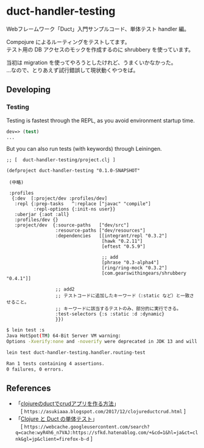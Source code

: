 # duct-handler-testing

Webフレームワーク「Duct」入門サンプルコード、単体テスト handler 編。

Compojure によるルーティングをテストしてます。<br>
テスト用の DB アクセスのモックを作成するのに shrubbery を使っています。<br>

当初は migration を使ってやろうとしたけれど、うまくいかなかった。<br>
…なので、とりあえず試行錯誤して現状動くやつをば。<br>


## Developing

<!---

### Setup

When you first clone this repository, run:

```sh
lein duct setup
```

This will create files for local configuration, and prep your system
for the project.

### Environment

To begin developing, start with a REPL.

```sh
lein repl
```

Then load the development environment.

```clojure
user=> (dev)
:loaded
```

Run `go` to prep and initiate the system.

```clojure
dev=> (go)
:duct.server.http.jetty/starting-server {:port 3000}
:initiated
```

By default this creates a web server at <http://localhost:3000>.

When you make changes to your source files, use `reset` to reload any
modified files and reset the server.

```clojure
dev=> (reset)
:reloading (...)
:resumed
```

-->

### Testing

Testing is fastest through the REPL, as you avoid environment startup
time.

```clojure
dev=> (test)
...
```

But you can also run tests (with keywords) through Leiningen.

```edn
;; [  duct-handler-testing/project.clj ]

(defproject duct-handler-testing "0.1.0-SNAPSHOT"

 (中略)

 :profiles
  {:dev  [:project/dev :profiles/dev]
   :repl {:prep-tasks   ^:replace ["javac" "compile"]
          :repl-options {:init-ns user}}
   :uberjar {:aot :all}
   :profiles/dev {}
   :project/dev  {:source-paths   ["dev/src"]
                  :resource-paths ["dev/resources"]
                  :dependencies   [[integrant/repl "0.3.2"]
                                   [hawk "0.2.11"]
                                   [eftest "0.5.9"]

                                   ;; add
                                   [phrase "0.3-alpha4"]
                                   [ring/ring-mock "0.3.2"]
                                   [com.gearswithingears/shrubbery "0.4.1"]]
                                   
                  ;; add2
                  ;; テストコードに追加したキーワード（:static など）と一致させること。
                  ;; キーワードに該当するテストのみ、部分的に実行できる。
                  :test-selectors {:s :static :d :dynamic}
                  }})
```

```sh
$ lein test :s
Java HotSpot(TM) 64-Bit Server VM warning: 
Options -Xverify:none and -noverify were deprecated in JDK 13 and will likely be removed in a future release.

lein test duct-handler-testing.handler.routing-test

Ran 1 tests containing 4 assertions.
0 failures, 0 errors.

```

<!---

## Legal

Copyright © 2021 FIXME

-->

## References

- 「[clojureのductでcrudアプリを作る方法][1]」<br>
　[ `https://asukiaaa.blogspot.com/2017/12/clojureductcrud.html` ]<br>
- 「[Clojure と Duct の単体テスト][2]」<br>
　[ `https://webcache.googleusercontent.com/search?q=cache:wyR4h6_n7VAJ:https://sfkd.hatenablog.com/+&cd=1&hl=ja&ct=clnk&gl=jp&client=firefox-b-d` ]<br>

[1]: https://asukiaaa.blogspot.com/2017/12/clojureductcrud.html
[2]: https://webcache.googleusercontent.com/search?q=cache:wyR4h6_n7VAJ:https://sfkd.hatenablog.com/+&cd=1&hl=ja&ct=clnk&gl=jp&client=firefox-b-d
